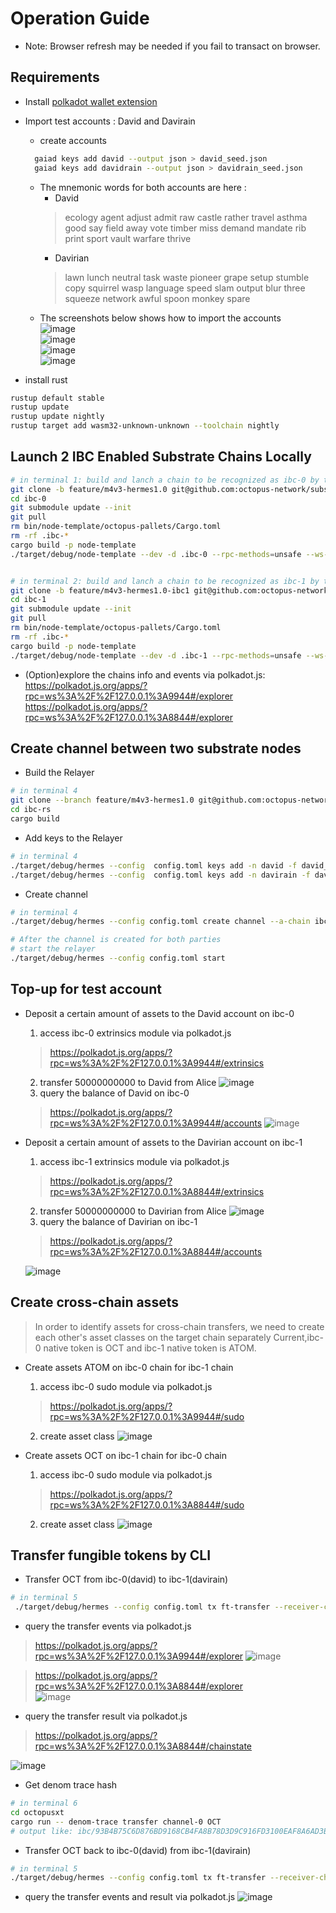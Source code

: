 # Operation Guide

* Note: Browser refresh may be needed if you fail to transact on browser.

## Requirements

- Install [polkadot wallet extension](https://polkadot.js.org/extension/)
- Import test accounts : David and Davirain
  - create accounts
  ```bash
    gaiad keys add david --output json > david_seed.json
    gaiad keys add davidrain --output json > davidrain_seed.json
  ```

  - The mnemonic words for both accounts are here :
    - David   
    >ecology agent adjust admit raw castle rather travel asthma good say field away vote timber miss demand mandate rib print sport vault warfare thrive
    - Davirian   
    >lawn lunch neutral task waste pioneer grape setup stumble copy squirrel wasp language speed slam output blur three squeeze network awful spoon monkey spare  
  - The screenshots below shows how to import the accounts  
  ![image](assets/import_step1.jpeg)  
  ![image](assets/import_step2.jpeg)  
  ![image](assets/import_step3.jpeg)  
  ![image](assets/import_step4.jpeg)  
  
- install rust
```bash
rustup default stable
rustup update
rustup update nightly
rustup target add wasm32-unknown-unknown --toolchain nightly
```
  
## Launch 2 IBC Enabled Substrate Chains Locally

```bash
# in terminal 1: build and lanch a chain to be recognized as ibc-0 by the relayer
git clone -b feature/m4v3-hermes1.0 git@github.com:octopus-network/substrate.git ibc-0
cd ibc-0
git submodule update --init
git pull
rm bin/node-template/octopus-pallets/Cargo.toml
rm -rf .ibc-*
cargo build -p node-template 
./target/debug/node-template --dev -d .ibc-0 --rpc-methods=unsafe --ws-external --enable-offchain-indexing true


# in terminal 2: build and lanch a chain to be recognized as ibc-1 by the relayer
git clone -b feature/m4v3-hermes1.0-ibc1 git@github.com:octopus-network/substrate.git  ibc-1
cd ibc-1
git submodule update --init
git pull
rm bin/node-template/octopus-pallets/Cargo.toml
rm -rf .ibc-*
cargo build -p node-template
./target/debug/node-template --dev -d .ibc-1 --rpc-methods=unsafe --ws-external --enable-offchain-indexing true --port 2033 --ws-port 8844

```
* (Option)explore the chains info and events via polkadot.js:   
    https://polkadot.js.org/apps/?rpc=ws%3A%2F%2F127.0.0.1%3A9944#/explorer  
    https://polkadot.js.org/apps/?rpc=ws%3A%2F%2F127.0.0.1%3A8844#/explorer


## Create channel between two substrate nodes
* Build the Relayer
```bash
# in terminal 4
git clone --branch feature/m4v3-hermes1.0 git@github.com:octopus-network/hermes.git ibc-rs
cd ibc-rs
cargo build
```
* Add keys to the Relayer
```bash
# in terminal 4
./target/debug/hermes --config  config.toml keys add -n david -f david_seed.json ibc-0
./target/debug/hermes --config  config.toml keys add -n davirain -f davirain_seed.json ibc-1

```
* Create channel 
```bash
# in terminal 4
./target/debug/hermes --config config.toml create channel --a-chain ibc-0 --b-chain ibc-1 --a-port transfer --b-port transfer --order unordered --new-client-connection 

# After the channel is created for both parties
# start the relayer
./target/debug/hermes --config config.toml start
```

## Top-up for test account
- Deposit a certain amount of assets to the David account on ibc-0
  1. access ibc-0 extrinsics module via polkadot.js  
  > https://polkadot.js.org/apps/?rpc=ws%3A%2F%2F127.0.0.1%3A9944#/extrinsics
  2. transfer 50000000000 to David from Alice
  ![image](assets/d2d.jpeg)
  3. query the balance of David on ibc-0  
  > https://polkadot.js.org/apps/?rpc=ws%3A%2F%2F127.0.0.1%3A9944#/accounts
  ![image](assets/d_account.jpeg)

- Deposit a certain amount of assets to the Davirian account on ibc-1
  1. access ibc-1 extrinsics module via polkadot.js  
  > https://polkadot.js.org/apps/?rpc=ws%3A%2F%2F127.0.0.1%3A8844#/extrinsics
  2. transfer 50000000000 to Davirian from Alice
  ![image](assets/d2dr.jpeg)
  3. query the balance of Davirian on ibc-1
  > https://polkadot.js.org/apps/?rpc=ws%3A%2F%2F127.0.0.1%3A8844#/accounts 

  ![image](assets/dr_account.jpeg)

## Create cross-chain assets 
>In order to identify assets for cross-chain transfers, we need to create each other's asset classes on the target chain separately
> Current,ibc-0 native token is OCT and ibc-1 native token is ATOM.

- Create assets ATOM on ibc-0 chain for ibc-1 chain  
  1. access ibc-0 sudo module via polkadot.js  
  > https://polkadot.js.org/apps/?rpc=ws%3A%2F%2F127.0.0.1%3A9944#/sudo   
  2. create asset class
![image](assets/ibc-0-cf.jpeg)
  
- Create assets OCT on ibc-1 chain for ibc-0 chain
  1. access ibc-0 sudo module via polkadot.js  
  > https://polkadot.js.org/apps/?rpc=ws%3A%2F%2F127.0.0.1%3A8844#/sudo 
  2. create asset class
![image](assets/ibc-1-cf.jpeg)

## Transfer fungible tokens by CLI
- Transfer OCT from ibc-0(david) to ibc-1(davirain)
```bash
# in terminal 5
 ./target/debug/hermes --config config.toml tx ft-transfer --receiver-chain ibc-1 --sender-chain ibc-0 --sender-port transfer --sender-channel channel-0 --amount 1000000000000000000 --denom OCT
```
- query the transfer events via polkadot.js  
> https://polkadot.js.org/apps/?rpc=ws%3A%2F%2F127.0.0.1%3A9944#/explorer 
![image](assets/ibc-0-se.jpeg)  

> https://polkadot.js.org/apps/?rpc=ws%3A%2F%2F127.0.0.1%3A8844#/explorer   
![image](assets/ibc-1-re.png) 
- query the transfer result via polkadot.js
> https://polkadot.js.org/apps/?rpc=ws%3A%2F%2F127.0.0.1%3A8844#/chainstate 

![image](assets/ibc-1-result.jpeg) 

- Get denom trace hash  
```bash
# in terminal 6
cd octopusxt 
cargo run -- denom-trace transfer channel-0 OCT
# output like: ibc/93B4B75C6D876BD9168CB4FA8B78D3D9C916FD3100EAF8A6AD3B3093661E8B9E
```

- Transfer OCT back to ibc-0(david) from ibc-1(davirain)
```bash
# in terminal 5
./target/debug/hermes --config config.toml tx ft-transfer --receiver-chain ibc-0 --sender-chain ibc-1 --sender-port transfer --sender-channel channel-0 --amount 999 --denom ibc/93B4B75C6D876BD9168CB4FA8B78D3D9C916FD3100EAF8A6AD3B3093661E8B9E
```
- query the transfer events and result via polkadot.js
![image](assets/ibc-1-back.jpeg)

